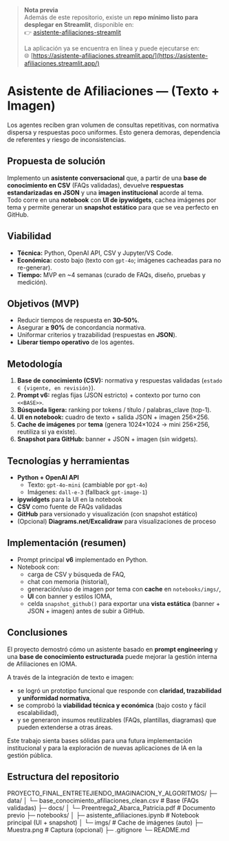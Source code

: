 > **Nota previa**  
> Además de este repositorio, existe un **repo mínimo listo para desplegar en Streamlit**, disponible en:  
> 👉 [asistente-afiliaciones-streamlit](https://github.com/patoabarca/asistente-afiliaciones-streamlit/tree/main)
>
> La aplicación ya se encuentra en línea y puede ejecutarse en:  
> 🌐 [https://asistente-afiliaciones.streamlit.app/](https://asistente-afiliaciones.streamlit.app/)

# Asistente de Afiliaciones — (Texto + Imagen)

Los agentes reciben gran volumen de consultas repetitivas, con normativa dispersa y respuestas poco uniformes. Esto genera demoras, dependencia de referentes y riesgo de inconsistencias.

## Propuesta de solución

Implemento un **asistente conversacional** que, a partir de una **base de conocimiento en CSV** (FAQs validadas), devuelve **respuestas estandarizadas en JSON** y una **imagen institucional** acorde al tema.  
Todo corre en una **notebook** con **UI de ipywidgets**, cachea imágenes por tema y permite generar un **snapshot estático** para que se vea perfecto en GitHub.

## Viabilidad

- **Técnica:** Python, OpenAI API, CSV y Jupyter/VS Code.
- **Económica:** costo bajo (texto con `gpt-4o`; imágenes cacheadas para no re-generar).
- **Tiempo:** MVP en ~4 semanas (curado de FAQs, diseño, pruebas y medición).

## Objetivos (MVP)

- Reducir tiempos de respuesta en **30–50%**.
- Asegurar **≥ 90%** de concordancia normativa.
- Uniformar criterios y trazabilidad (respuestas en **JSON**).
- **Liberar tiempo operativo** de los agentes.

## Metodología

1. **Base de conocimiento (CSV):** normativa y respuestas validadas (`estado ∈ {vigente, en revisión}`).
2. **Prompt v6:** reglas fijas (JSON estricto) + contexto por turno con `<<BASE>>`.
3. **Búsqueda ligera:** ranking por tokens / título / palabras_clave (top-1).
4. **UI en notebook:** cuadro de texto + salida JSON + imagen 256×256.
5. **Cache de imágenes** por **tema** (genera 1024×1024 → mini 256×256, reutiliza si ya existe).
6. **Snapshot para GitHub:** banner + JSON + imagen (sin widgets).

## Tecnologías y herramientas

- **Python + OpenAI API**
  - Texto: `gpt-4o-mini` (cambiable por `gpt-4o`)
  - Imágenes: `dall-e-3` (fallback `gpt-image-1`)
- **ipywidgets** para la UI en la notebook
- **CSV** como fuente de FAQs validadas
- **GitHub** para versionado y visualización (con snapshot estático)
- (Opcional) **Diagrams.net/Excalidraw** para visualizaciones de proceso

## Implementación (resumen)

- Prompt principal **v6** implementado en Python.
- Notebook con:
  - carga de CSV y búsqueda de FAQ,
  - chat con memoria (historial),
  - generación/uso de imagen por tema con **cache** en `notebooks/imgs/`,
  - **UI** con banner y estilos IOMA,
  - celda `snapshot_github()` para exportar una **vista estática** (banner + JSON + imagen) antes de subir a GitHub.

## Conclusiones

El proyecto demostró cómo un asistente basado en **prompt engineering** y una **base de conocimiento estructurada** puede mejorar la gestión interna de Afiliaciones en IOMA.

A través de la integración de texto e imagen:

- se logró un prototipo funcional que responde con **claridad, trazabilidad y uniformidad normativa**,
- se comprobó la **viabilidad técnica y económica** (bajo costo y fácil escalabilidad),
- y se generaron insumos reutilizables (FAQs, plantillas, diagramas) que pueden extenderse a otras áreas.

Este trabajo sienta bases sólidas para una futura implementación institucional y para la exploración de nuevas aplicaciones de IA en la gestión pública.

## Estructura del repositorio

PROYECTO_FINAL_ENTRETEJIENDO_IMAGINACION_Y_ALGORITMOS/
├─ data/
│ └─ base_conocimiento_afiliaciones_clean.csv # Base (FAQs validadas)
├─ docs/
│ └─ Preentrega2_Abarca_Patricia.pdf # Documento previo
├─ notebooks/
│ ├─ asistente_afiliaciones.ipynb # Notebook principal (UI + snapshot)
│ └─ imgs/ # Cache de imágenes (auto)
├─ Muestra.png # Captura (opcional)
├─ .gitignore
└─ README.md
